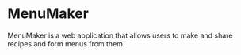 # MenuMaker
MenuMaker is a web application that allows users to make and share recipes and form menus from them.
